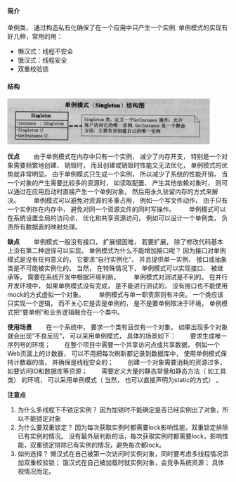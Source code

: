 #### 简介

单例类， 通过构造私有化确保了在一个应用中只产生一个实例.
单例模式的实现有好几种，常用的用：

- 懒汉式：线程不安全
- 饿汉式：线程安全
- 双重校验锁

#### 结构

![结构图](单例模式结构图.png)

**优点**
　　由于单例模式在内存中只有一个实例， 减少了内存开支， 特别是一个对象需要频繁地创建、 销毁时， 而且创建或销毁时性能又无法优化， 单例模式的优势就非常明显。
由于单例模式只生成一个实例， 所以减少了系统的性能开销， 当一个对象的产生需要比较多的资源时， 如读取配置、 产生其他依赖对象时， 则可以通过在应用启动时直接产生一个单例对象， 然后用永久驻留内存的方式来解决。
　　单例模式可以避免对资源的多重占用， 例如一个写文件动作， 由于只有一个实例存在内存中， 避免对同一个资源文件的同时写操作。
　　单例模式可以在系统设置全局的访问点， 优化和共享资源访问， 例如可以设计一个单例类， 负责所有数据表的映射处理。

**缺点**
　　单例模式一般没有接口， 扩展很困难， 若要扩展， 除了修改代码基本上没有第二种途径可以实现。 单例模式为什么不能增加接口呢？ 因为接口对单例模式是没有任何意义的， 它要求“自行实例化”， 并且提供单一实例、 接口或抽象类是不可能被实例化的。 当然， 在特殊情况下， 单例模式可以实现接口、 被继承等， 需要在系统开发中根据环境判断。
　　单例模式对测试是不利的。 在并行开发环境中， 如果单例模式没有完成， 是不能进行测试的， 没有接口也不能使用mock的方式虚拟一个对象。
　　单例模式与单一职责原则有冲突。 一个类应该只实现一个逻辑， 而不关心它是否是单例的， 是不是要单例取决于环境， 单例模式把“要单例”和业务逻辑融合在一个类中。

**使用场景**
　　在一个系统中， 要求一个类有且仅有一个对象， 如果出现多个对象就会出现“不良反应”， 可以采用单例模式， 具体的场景如下：
　　要求生成唯一序列号的环境；
　　在整个项目中需要一个共享访问点或共享数据， 例如一个Web页面上的计数器， 可以不用把每次刷新都记录到数据库中， 使用单例模式保持计数器的值， 并确保是线程安全的；
　　创建一个对象需要消耗的资源过多， 如要访问IO和数据库等资源；
　　需要定义大量的静态常量和静态方法（ 如工具类） 的环境， 可以采用单例模式（ 当然， 也可以直接声明为static的方式） 。

**注意点**
1. 为什么多线程下不锁定实例？
因为加锁时不能确定是否已经实例出了对象，所以不能锁定对象
2. 为什么要双重锁定？
因为每次获取实例时都需要lock影响性能，双重锁定排除已有实例的情况。
没有最外层判断的话，每次获取实例时都需要lock，影响性能，双重锁定排除已有实例的情况，避免每次都lock。
3. 如何选择？
懒汉式在自己被第一次访问时实例对象，同时要考虑多线程情况添加双重校验锁；
饿汉式在自己被加载时就实例对象，会竞争系统资源；
具体视情况而定。